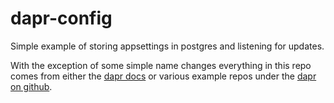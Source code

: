 # dapr-config

Simple example of storing appsettings in postgres and listening for updates.

With the exception of some simple name changes everything in this repo comes from either the [dapr docs](https://docs.dapr.io/reference/components-reference/supported-configuration-stores/postgresql-configuration-store/) or various example repos under the [dapr on github](https://github.com/dapr).
